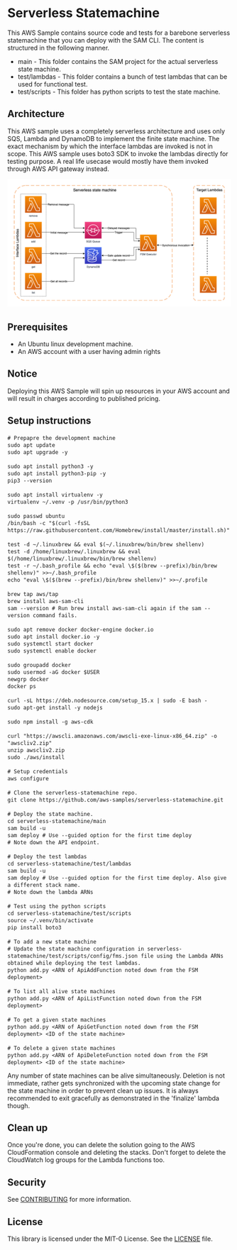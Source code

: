 
# Serverless Statemachine

This AWS Sample contains source code and tests for a barebone serverless statemachine that you can deploy with the SAM CLI. The content is structured in the following manner.

- main - This folder contains the SAM project for the actual serverless state machine.
- test/lambdas - This folder contains a bunch of test lambdas that can be used for functional test.
- test/scripts - This folder has python scripts to test the state machine.

## Architecture
This AWS sample uses a completely serverless architecture and uses only SQS, Lambda and DynamoDB to implement the finite state machine. The exact mechanism by which the interface lambdas are invoked is not in scope. This AWS sample uses boto3 SDK to invoke the lambdas directly for testing purpose. A real life usecase would mostly have them invoked through AWS API gateway instead.

![Serverless Statemachine Architecture](./architecture.png)

## Prerequisites
- An Ubuntu linux development machine.
- An AWS account with a user having admin rights

## Notice
Deploying this AWS Sample will spin up resources in your AWS account and will result in  charges according to published pricing. 

## Setup instructions
```
# Prepapre the development machine
sudo apt update
sudo apt upgrade -y

sudo apt install python3 -y
sudo apt install python3-pip -y
pip3 --version

sudo apt install virtualenv -y
virtualenv ~/.venv -p /usr/bin/python3

sudo passwd ubuntu
/bin/bash -c "$(curl -fsSL https://raw.githubusercontent.com/Homebrew/install/master/install.sh)"

test -d ~/.linuxbrew && eval $(~/.linuxbrew/bin/brew shellenv)
test -d /home/linuxbrew/.linuxbrew && eval $(/home/linuxbrew/.linuxbrew/bin/brew shellenv)
test -r ~/.bash_profile && echo "eval \$($(brew --prefix)/bin/brew shellenv)" >>~/.bash_profile
echo "eval \$($(brew --prefix)/bin/brew shellenv)" >>~/.profile

brew tap aws/tap
brew install aws-sam-cli
sam --version # Run brew install aws-sam-cli again if the sam --version command fails.

sudo apt remove docker docker-engine docker.io
sudo apt install docker.io -y
sudo systemctl start docker
sudo systemctl enable docker

sudo groupadd docker
sudo usermod -aG docker $USER
newgrp docker
docker ps

curl -sL https://deb.nodesource.com/setup_15.x | sudo -E bash -
sudo apt-get install -y nodejs

sudo npm install -g aws-cdk

curl "https://awscli.amazonaws.com/awscli-exe-linux-x86_64.zip" -o "awscliv2.zip"
unzip awscliv2.zip
sudo ./aws/install

# Setup credentials
aws configure

# Clone the serverless-statemachine repo.
git clone https://github.com/aws-samples/serverless-statemachine.git

# Deploy the state machine.
cd serverless-statemachine/main
sam build -u
sam deploy # Use --guided option for the first time deploy
# Note down the API endpoint.

# Deploy the test lambdas
cd serverless-statemachine/test/lambdas
sam build -u
sam deploy # Use --guided option for the first time deploy. Also give a different stack name.
# Note down the lambda ARNs

# Test using the python scripts
cd serverless-statemachine/test/scripts
source ~/.venv/bin/activate
pip install boto3

# To add a new state machine
# Update the state machine configuration in serverless-statemachine/test/scripts/config/fms.json file using the Lambda ARNs obtained while deploying the test lambdas.
python add.py <ARN of ApiAddFunction noted down from the FSM deployment>

# To list all alive state machines
python add.py <ARN of ApiListFunction noted down from the FSM deployment>

# To get a given state machines
python add.py <ARN of ApiGetFunction noted down from the FSM deployment> <ID of the state machine>

# To delete a given state machines
python add.py <ARN of ApiDeleteFunction noted down from the FSM deployment> <ID of the state machine>
```

Any number of state machines can be alive simultaneously. Deletion is not immediate, rather gets synchronized with the upcoming state change for the state machine in order to prevent clean up issues. It is always recommended to exit gracefully as demonstrated in the 'finalize' lambda though.

## Clean up
Once you're done, you can delete the solution going to the AWS CloudFormation console and deleting the stacks. Don't forget to delete the CloudWatch log groups for the Lambda functions too.

## Security
See [CONTRIBUTING](CONTRIBUTING.md) for more information.

## License
This library is licensed under the MIT-0 License. See the [LICENSE](LICENSE) file.